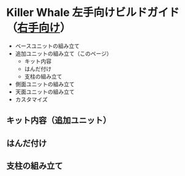 # Killer Whale 左手向けビルドガイド（[右手向け](README_ADD_R.md)）

- ベースユニットの組み立て
- 追加ユニットの組み立て（このページ）
  - キット内容
  - はんだ付け
  - 支柱の組み立て
- 側面ユニットの組み立て
- 天面ユニットの組み立て
- カスタマイズ

## キット内容（追加ユニット）
## はんだ付け
## 支柱の組み立て
